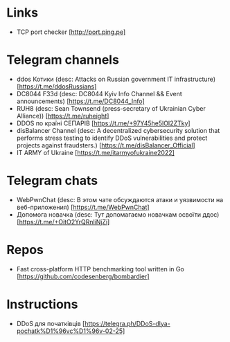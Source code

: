 # Links
* TCP port checker [http://port.ping.pe]

# Telegram channels
* ddos Котики (desc: Attacks on Russian government IT infrastructure) [https://t.me/ddosRussians]
* DC8044 F33d (desc: DС8044 Kyiv Info Channel && Event announcements) [https://t.me/DC8044_Info]
* RUH8 (desc: Sean Townsend (press-secretary of Ukrainian Cyber Alliance)) [https://t.me/ruheight]
* DDOS по країні СЕПАРІВ [https://t.me/+97Y45he5lOI2ZTky]
* disBalancer Channel (desc: A decentralized cybersecurity solution that performs stress testing to identify DDoS vulnerabilities and protect projects against fraudsters.) [https://t.me/disBalancer_Official]
* IT ARMY of Ukraine [https://t.me/itarmyofukraine2022]

# Telegram chats
* WebPwnChat (desc: В этом чате обсуждаются атаки и уязвимости на веб-приложения) [https://t.me/WebPwnChat]
* Допомога новачка (desc: Тут допомагаємо новачкам освоїти ддос) [https://t.me/+OitO2YrQRnliNjZi]

# Repos
* Fast cross-platform HTTP benchmarking tool written in Go [https://github.com/codesenberg/bombardier]

# Instructions
* DDoS для початківців [https://telegra.ph/DDoS-dlya-pochatk%D1%96vc%D1%96v-02-25]
